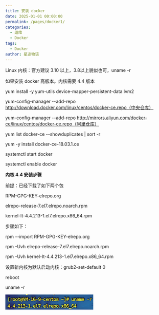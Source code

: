 ```yaml
---
title: 安装 docker
date: 2025-01-01 00:00:00
permalink: /pages/docker1/
categories:
  - 运维
  - Docker
tags:
  - Docker
author: 星途物语
---
```

Linux 内核：官方建议 3.10 以上，3.8以上貌似也可，uname -r

如果安装 docker 高版本。内核需要 4.4 版本

yum install -y yum-utils device-mapper-persistent-data lvm2

yum-config-manager --add-repo http://download.docker.com/linux/centos/docker-ce.repo（中央仓库）

yum-config-manager --add-repo http://mirrors.aliyun.com/docker-ce/linux/centos/docker-ce.repo（阿里仓库）

yum list docker-ce --showduplicates | sort -r

yum -y install docker-ce-18.03.1.ce

systemctl start docker

systemctl enable docker

**内核 4.4 安装步骤**

前提：已经下载了如下两个包

RPM-GPG-KEY-elrepo.org

elrepo-release-7.el7.elrepo.noarch.rpm

kernel-lt-4.4.213-1.el7.elrepo.x86_64.rpm

步骤如下：

rpm --import RPM-GPG-KEY-elrepo.org

rpm -Uvh elrepo-release-7.el7.elrepo.noarch.rpm

rpm -Uvh kernel-lt-4.4.213-1.el7.elrepo.x86_64.rpm

设置新内核为默认启动内核：grub2-set-default 0

reboot

uname -r

 <img src="/img/image-20240918170626678.png" alt="image-20240918170626678" style="zoom:80%;" />